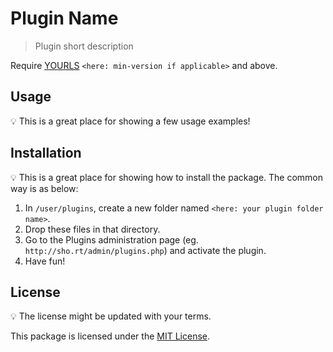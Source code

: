 # Plugin Name

> Plugin short description

Require [YOURLS](https://yourls.org) `<here: min-version if applicable>` and above.

## Usage

:bulb: This is a great place for showing a few usage examples!

## Installation

:bulb: This is a great place for showing how to install the package. The common way is as below:

1. In `/user/plugins`, create a new folder named `<here: your plugin folder name>`.
2. Drop these files in that directory.
3. Go to the Plugins administration page (eg. `http://sho.rt/admin/plugins.php`) and activate the plugin.
4. Have fun!

## License

:bulb: The license might be updated with your terms.

This package is licensed under the [MIT License](LICENSE).
